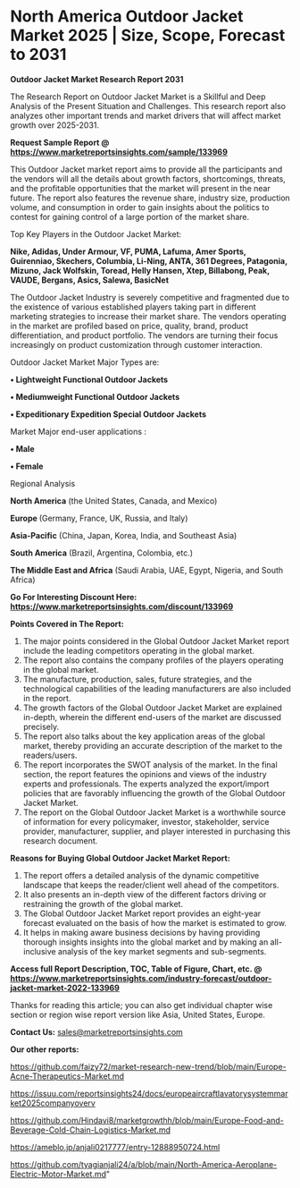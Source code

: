 # North America Outdoor Jacket Market 2025 | Size, Scope, Forecast to 2031

<strong>Outdoor Jacket Market Research Report 2031</strong>

The Research Report on Outdoor Jacket Market is a Skillful and Deep Analysis of the Present Situation and Challenges. This research report also analyzes other important trends and market drivers that will affect market growth over 2025-2031.

<strong>Request Sample Report @ <a href=https://www.marketreportsinsights.com/sample/133969>https://www.marketreportsinsights.com/sample/133969</a></strong>

This Outdoor Jacket market report aims to provide all the participants and the vendors will all the details about growth factors, shortcomings, threats, and the profitable opportunities that the market will present in the near future. The report also features the revenue share, industry size, production volume, and consumption in order to gain insights about the politics to contest for gaining control of a large portion of the market share.

Top Key Players in the Outdoor Jacket Market:

<strong>Nike, Adidas, Under Armour, VF, PUMA, Lafuma, Amer Sports, Guirenniao, Skechers, Columbia, Li-Ning, ANTA, 361 Degrees, Patagonia, Mizuno, Jack Wolfskin, Toread, Helly Hansen, Xtep, Billabong, Peak, VAUDE, Bergans, Asics, Salewa, BasicNet</strong>

The Outdoor Jacket Industry is severely competitive and fragmented due to the existence of various established players taking part in different marketing strategies to increase their market share. The vendors operating in the market are profiled based on price, quality, brand, product differentiation, and product portfolio. The vendors are turning their focus increasingly on product customization through customer interaction.

Outdoor Jacket Market Major Types are:

<strong>• Lightweight Functional Outdoor Jackets

• Mediumweight Functional Outdoor Jackets

• Expeditionary Expedition Special Outdoor Jackets</strong>

Market Major end-user applications :

<strong>• Male

• Female</strong>

Regional Analysis

</u><strong><b>North America</b></strong> (the United States, Canada, and Mexico)

<strong><b>Europe </b></strong>(Germany, France, UK, Russia, and Italy)

<strong><b>Asia-Pacific</b></strong> (China, Japan, Korea, India, and Southeast Asia)

<strong><b>South America</b></strong> (Brazil, Argentina, Colombia, etc.)

<strong><b>The Middle East and Africa</b></strong> (Saudi Arabia, UAE, Egypt, Nigeria, and South Africa)

<strong>Go For Interesting Discount Here: <a href=https://www.marketreportsinsights.com/discount/133969>https://www.marketreportsinsights.com/discount/133969</a></strong>

<strong>Points Covered in The Report:</strong>
<ol>
  <li>The major points considered in the Global Outdoor Jacket Market report include the leading competitors operating in the global market.</li>
  <li>The report also contains the company profiles of the players operating in the global market.</li>
  <li>The manufacture, production, sales, future strategies, and the technological capabilities of the leading manufacturers are also included in the report.</li>
  <li>The growth factors of the Global Outdoor Jacket Market are explained in-depth, wherein the different end-users of the market are discussed precisely.</li>
  <li>The report also talks about the key application areas of the global market, thereby providing an accurate description of the market to the readers/users.</li>
  <li>The report incorporates the SWOT analysis of the market. In the final section, the report features the opinions and views of the industry experts and professionals. The experts analyzed the export/import policies that are favorably influencing the growth of the Global Outdoor Jacket Market.</li>
  <li>The report on the Global Outdoor Jacket Market is a worthwhile source of information for every policymaker, investor, stakeholder, service provider, manufacturer, supplier, and player interested in purchasing this research document.</li>
</ol>
<strong>Reasons for Buying Global Outdoor Jacket Market Report:</strong>

<ol>
  <li>The report offers a detailed analysis of the dynamic competitive landscape that keeps the reader/client well ahead of the competitors.</li>
  <li>It also presents an in-depth view of the different factors driving or restraining the growth of the global market.</li>
  <li>The Global Outdoor Jacket Market report provides an eight-year forecast evaluated on the basis of how the market is estimated to grow.</li>
  <li>It helps in making aware business decisions by having providing thorough insights insights into the global market and by making an all-inclusive analysis of the key market segments and sub-segments.</li>
</ol>
<strong>Access full Report Description, TOC, Table of Figure, Chart, etc. @ <a href=https://www.marketreportsinsights.com/industry-forecast/outdoor-jacket-market-2022-133969>https://www.marketreportsinsights.com/industry-forecast/outdoor-jacket-market-2022-133969</a></strong>


Thanks for reading this article; you can also get individual chapter wise section or region wise report version like Asia, United States, Europe.

<strong>Contact Us:</strong>
sales@marketreportsinsights.com

<strong>Our other reports:</strong>

<a href=https://github.com/faizy72/market-research-new-trend/blob/main/Europe-Acne-Therapeutics-Market.md>https://github.com/faizy72/market-research-new-trend/blob/main/Europe-Acne-Therapeutics-Market.md</a>

<a href=https://issuu.com/reportsinsights24/docs/europeaircraftlavatorysystemmarket2025companyoverv>https://issuu.com/reportsinsights24/docs/europeaircraftlavatorysystemmarket2025companyoverv</a>

<a href=https://github.com/Hindavi8/marketgrowthh/blob/main/Europe-Food-and-Beverage-Cold-Chain-Logistics-Market.md>https://github.com/Hindavi8/marketgrowthh/blob/main/Europe-Food-and-Beverage-Cold-Chain-Logistics-Market.md</a>

<a href=https://ameblo.jp/anjali0217777/entry-12888950724.html>https://ameblo.jp/anjali0217777/entry-12888950724.html</a>

<a href=https://github.com/tyagianjali24/a/blob/main/North-America-Aeroplane-Electric-Motor-Market.md>https://github.com/tyagianjali24/a/blob/main/North-America-Aeroplane-Electric-Motor-Market.md</a>"
